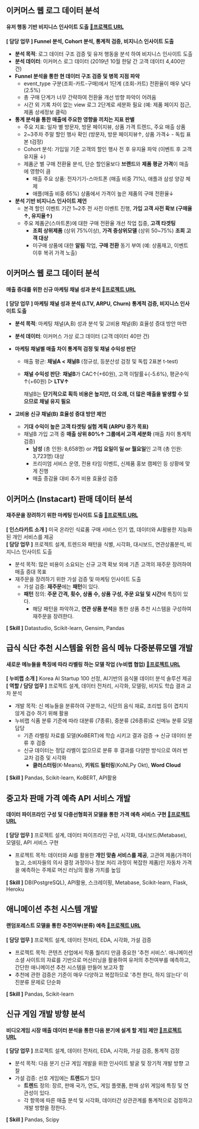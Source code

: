 ## 이커머스 웹 로그 데이터 분석
#### 유저 행동 기반 비지니스 인사이트 도출 [🔗프로젝트 URL](https://drive.google.com/file/d/1nAwfO5B1ApQ-y8gs0fo5i7aXwlkLUGgD/view?usp=sharing)
**[ 담당 업무 ]  Funnel 분석, Cohort 분석, 통계적 검증, 비지니스 인사이트 도출**
- **분석 목적**: 로그 데이터 구조 검증 및 유저 행동을 분석 하여 비지니스 인사이트 도출
- **분석 데이터**: 이커머스 로그 데이터 (2019년 10월 한달 간 고객 데이터 4,400만 건)
- **Funnel 분석을 통한 현 데이터 구조 검증 및 병목 지점 파악**
    - event_type 구분(조회-카트-구매)에서 1단계 (조회-카트) 전환율이 매우 낮다 (2.5%)
    - 총 구매 단계가 너무 간략하여 전환율 개선 방향 파악이 어려움
    - 시간 외 기록 차이 없는 view 로그 2단계로 세분화 필요 (예: 제품 페이지 접근, 제품 상세정보 클릭)
- **통계 분석을 통한 매출에 주요한 영향을 끼치는 지표 판별**
    - 주요 지표: 일자 별 방문자, 방문 페이지뷰, 상품 가격 트렌드, 주요 매출 상품
    - 2~3주차 주말 할인 행사 확인 (방문자, 방문 페이지뷰↑, 상품 가격↓ - 독립 표본 t검정)
    - Cohort 분석:  가입일 기준 고객의 할인 행사 전 후 유지율 파악 (이벤트 후 고객 유지율 ↓)
    - 제품군 별 구매 전환율 분석, 단순 할인율보다 **브랜드**와 **제품 평균 가격**이 매출에 영향이 큼
        - 매출 주요 상품: 전자기기-스마트폰 (매출 비중 71%), 애플과 삼성 양강 체제
        - 애플(매출 비중 65%) 상품에서 가격이 높은 제품의 구매 전환율↓
- **분석 기반 비지니스 인사이트 제언**
    - 본격 할인 이벤트 기간 1~2주 전 사전 이벤트 진행, **가입 고객  사전 확보 (구매율↑, 유지율↑)**
    - 주요 제품군(스마트폰)에 대한 구매 전환율 개선 작업 집중, **고객 타겟팅**
        - **조회 상위제품** (상위 75%이상), **가격 중상위모델** (상위 50~75%) **조회** **고객 대상**
        - 미구매 상품에 대한 **알림** 작업, **구매 전환** 동기 부여 (예: 상품재고, 이벤트 이후 복귀 가격 노출)

## 이커머스 웹 로그 데이터 분석
#### 매출 증대를 위한 신규 마케팅 채널 성과 분석 [🔗프로젝트 URL](https://drive.google.com/file/d/1loyZCBAj_NEwyjnqFLN00IOPSeuYWmjN/view?usp=sharing)
**[ 담당 업무 ] 마케팅 채널 성과 분석 (LTV, ARPU, Churn) 통계적 검증, 비지니스 인사이트 도출**
- **분석 목적**: 마케팅 채널(A,B) 성과 분석 및 고비용 채널(B) 효율성 증대 방안 마련
- **분석 데이터**: 이커머스 가상 로그 데이터 (고객 데이터 40만 건)
- **마케팅 채널별 매출 차이 통계적 검정 및 채널 수익성 판단**
    - 매출 평균: **채널A < 채널B** (정규성, 등분산성 검정 및 독립 2표본 t-test)
    - **채널 수익성 판단**: **채널B**가 CAC↑(+60원), 고객 이탈률↓(-5.6%), 평균수익↑(+60원) ▷ **LTV↑**
        
        채널B는 **단기적으로 획득 비용은 높지만, 더 오래, 더 많은 매출을 발생할 수 있으므로 채널 유지 필요**
        
- **고비용 신규 채널(B) 효율성 증대 방안 제언**
    - **기대 수익이 높은 고객 타겟팅 실험 계획 (ARPU 증가 목표)**
    - 채널B 가입 고객 중 **매출 상위 80%↑ 그룹에서 고객 세분화** (매출 차이 통계적 검증)
        - **남성** (총 인원: 8,658명) or **가입 요일이 일 or 월요일**인 고객 (총 인원: 3,723명) 대상
        - 프리미엄 서비스 운영, 전용 타임 이벤트, 신제품 홍보 캠페인 등 상황에 맞게 진행
        - 매출 증감율 대비 추가 비용 효율성 검증

## 이커머스 (Instacart) 판매 데이터 분석
#### 재주문을 장려하기 위한 마케팅 인사이트 도출 [🔗프로젝트 URL](https://github.com/yukiya06/E-commerce_DataAnalysis)

**[ 인스타카트 소개 ]** 미국 온라인 식료품 구매 서비스 인기 앱, 데이터와 AI활용한 지능화 된 개인 서비스를 제공  
**[ 담당 업무 ]**  프로젝트 설계, 트렌드와 패턴을 식별, 시각화, 대시보드, 연관상품분석, 비지니스 인사이트 도출  
  * 분석 목적: 많은 비용이 소요되는 신규 고객 확보 외에 기존 고객의 재주문 장려하여 매출 증대 목표  
  * 재주문을 장려하기 위한 가설 검증 및 마케팅 인사이트 도출
    - 가설 검증:  **재주문**에는 **패턴**이 있다.
    - **패턴** 정의: **주문 간격, 횟수, 상품 수, 상품 구성, 주문 요일 및 시간**에 특징이 있다.
        - 해당 패턴을 파악하고, **연관 상품 분석**을 통한 상품 추천 시스템을 구성하여 재주문을 장려한다.  

**[ Skill ]** Datastudio, Scikit-learn, Gensim, Pandas  

## 급식 식단 추천 시스템을 위한 음식 메뉴 다중분류모델 개발
#### 새로운 메뉴들을 특징에 따라 라벨링 하는 모델 작업 (누비랩 협업)  [🔗프로젝트 URL](https://github.com/yukiya06/Meal_Planning_Classification)
**[ 누비랩 소개 ]**   Korea AI Startup 100 선정, AI기반의 음식물 데이터 분석 솔루션 제공  
**[ 역할 / 담당 업무 ]**  프로젝트 설계, 데이터 전처리, 시각화, 모델링, 비지도 학습 결과 교차 분석
  * 개발 목적: 신 메뉴들을 분류하여 구분하고, 식단의 음식 재료, 조리법 등이 겹치지 않게 검수 하기 위해 활용 
  * 누비랩 식품 분류 기준에 따라 대분류 (7종류), 중분류 (26종류)로 신메뉴 분류 모델 담당 
    - 기존 라벨링 자료를 모델(KoBERT)에 학습 시키고 결과 검증 → 신규 데이터 분류 후 검증 
    - 신규 데이터는 정답 라벨이 없으므로 분류 후 결과를 다양한 방식으로 여러 번 교차 검증 및 시각화
      * **클러스터링**(K-Means), **키워드 필터링**(KoNLPy Okt), **Word Cloud**

**[ Skill ]** Pandas, Scikit-learn, KoBERT, API활용

## 중고차 판매 가격 예측 API 서비스 개발
#### 데이터 파이프라인 구성 및 다중선형회귀 모델을 통한 가격 예측 서비스 구현  [🔗프로젝트 URL](https://github.com/yukiya06/UsedCar_Values)
**[ 담당 업무 ]**  프로젝트 설계, 데이터 파이프라인 구성, 시각화, 대시보드(Metabase), 모델링,  API 서비스 구현
  * 프로젝트 목적:  데이터와 AI를 활용한 **개인 맞춤 서비스를 제공**, 고관여 제품(가격이 높고, 소비자들의 의사 결정 과정이나 정보 처리 과정이 복잡한 제품)인 자동차 가격을 예측하는 주제로 머신 러닝의 활용 가치를 높임

**[ Skill ]** DB(PostgreSQL), API활용, 스크레이핑, Metabase, Scikit-learn, Flask, Heroku

## 애니메이션 추천 시스템 개발
#### 랜덤포레스트 모델을 통한 추천여부(분류) 예측 [🔗프로젝트 URL](https://github.com/yukiya06/Anime_Recommendations)
**[ 담당 업무 ]**  프로젝트 설계, 데이터 전처리, EDA, 시각화, 가설 검증
  * 프로젝트 목적:  콘텐츠 산업에서 작품 퀄리티 만큼 중요한 '추천 서비스'. 애니메이션 소셜 사이트의 자료를 기반으로 머신러닝을 활용하여 유저의 추천여부를 예측하고, 간단한 애니메이션 추천 시스템을 만들어 보고자 함
  * 추천에 관한 검증은 기준이 매우 다양하고 복잡하므로 '추천 한다, 하지 않는다' 이진분류 문제로 단순화
  
**[ Skill ]** Pandas, Scikit-learn

## 신규 게임 개발 방향 분석
#### 비디오게임 시장 매출 데이터 분석을 통한 다음 분기에 설계 할 게임 제안 [🔗프로젝트 URL](https://github.com/yukiya06/Game_DataAnalysis)
**[ 담당 업무 ]**  프로젝트 설계, 데이터 전처리, EDA, 시각화, 가설 검증, 통계적 검정
  * 분석 목적: 다음 분기 신규 게임 개발을 위한 인사이트 발굴 및 장기적 개발 방향 고찰
  * 가설 검증: 선호 게임에는 **트렌드**가 있다
    - **트렌드** 정의: 장르, 판매 국가, 연도, 게임 플랫폼, 판매 상위 게임에 특징 및 연관성이 있다.
    - 각 항목에 따른 매출 분석 및 시각화, 데이터간 상관관계를 통계적으로 검정하고 개발 방향을 정한다.

**[ Skill ]** Pandas, Scipy
